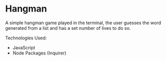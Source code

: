# Hangman

A simple hangman game played in the terminal, the user guesses the word generated from a list and has a set number of lives to do so.

Technologies Used:
   - JavaScript
   - Node Packages (Inquirer)
